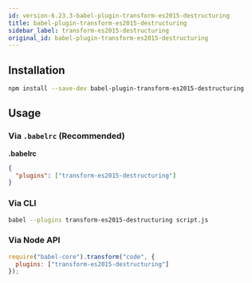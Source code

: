 ```yaml
---
id: version-6.23.3-babel-plugin-transform-es2015-destructuring
title: babel-plugin-transform-es2015-destructuring
sidebar_label: transform-es2015-destructuring
original_id: babel-plugin-transform-es2015-destructuring
---
```


## Installation

```sh
npm install --save-dev babel-plugin-transform-es2015-destructuring
```

## Usage

### Via `.babelrc` (Recommended)

**.babelrc**

```json
{
  "plugins": ["transform-es2015-destructuring"]
}
```

### Via CLI

```sh
babel --plugins transform-es2015-destructuring script.js
```

### Via Node API

```javascript
require("babel-core").transform("code", {
  plugins: ["transform-es2015-destructuring"]
});
```

